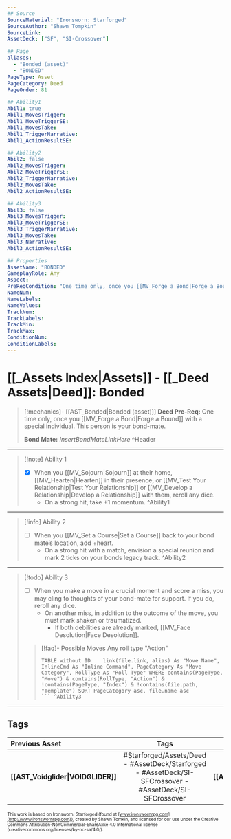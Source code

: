 ```yaml
---
## Source
SourceMaterial: "Ironsworn: Starforged"
SourceAuthor: "Shawn Tompkin"
SourceLink: 
AssetDeck: ["SF", "SI-Crossover"]

## Page
aliases:
  - "Bonded (asset)"
  - "BONDED"
PageType: Asset
PageCategory: Deed
PageOrder: 81

## Ability1
Abil1: true
Abil1_MovesTrigger:
Abil1_MoveTriggerSE:
Abil1_MovesTake:
Abil1_TriggerNarrative:
Abil1_ActionResultSE:

## Ability2
Abil2: false
Abil2_MovesTrigger:
Abil2_MoveTriggerSE:
Abil2_TriggerNarrative:
Abil2_MovesTake:
Abil2_ActionResultSE:

## Ability3
Abil3: false
Abil3_MovesTrigger:
Abil3_MoveTriggerSE:
Abil3_TriggerNarrative:
Abil3_MovesTake:
Abil3_Narrative:
Abil3_ActionResultSE:

## Properties
AssetName: "BONDED"
GameplayRole: Any
Aspect:
PreReqCondition: "One time only, once you [[MV_Forge a Bond|Forge a Bound]] with a special individual."
NameNum:
NameLabels:
NameValues:
TrackNum:
TrackLabels:
TrackMin:
TrackMax:
ConditionNum:
ConditionLabels:
---
```

# [[_Assets Index|Assets]] - [[_Deed Assets|Deed]]: Bonded
> [!mechanics]- [[AST_Bonded|Bonded (asset)]]
> **Deed Pre-Req:** One time only, once you [[MV_Forge a Bond|Forge a Bound]] with a special individual. This person is your bond-mate.
> 
> **Bond Mate:** _InsertBondMateLinkHere_ ^Header
___
> [!note] Ability 1
> - [x] When you [[MV_Sojourn|Sojourn]] at their home, [[MV_Hearten|Hearten]] in their presence, or [[MV_Test Your Relationship|Test Your Relationship]] or [[MV_Develop a Relationship|Develop a Relationship]] with them, reroll any dice. 
> 	- On a strong hit, take +1 momentum. ^Ability1
___
> [!info] Ability 2
> - [ ] When you [[MV_Set a Course|Set a Course]] back to your bond mate’s location, add +heart. 
> 	- On a strong hit with a match, envision a special reunion and mark 2 ticks on your bonds legacy track. ^Ability2
___
> [!todo] Ability 3
> - [ ] When you make a move in a crucial moment and score a miss, you may cling to thoughts of your bond-mate for support. If you do, reroll any dice. 
> 	- On another miss, in addition to the outcome of the move, you must mark shaken or traumatized. 
> 		- If both debilities are already marked, [[MV_Face Desolution|Face Desolution]].
> > [!faq]- Possible Moves
> > Any roll type "Action"
> > ```dataview 
> > TABLE without ID	link(file.link, alias) As "Move Name", InlineCmd As "Inline Command", PageCategory As "Move Category", RollType As "Roll Type" WHERE contains(PageType, "Move") & contains(RollType, "Action") & !contains(PageType, "Index") & !contains(file.path, "Template") SORT PageCategory asc, file.name asc
> > ``` ^Ability3
___

## Tags
| Previous Asset | Tags | Next Asset |
| :--- | :---: | ---: |
| **[[AST_Voidglider\|VOIDGLIDER]]** | #Starforged/Assets/Deed - #AssetDeck/Starforged - #AssetDeck/SI-SFCrossover - #AssetDeck/SI-SFCrossover | **[[AST_Homesteader\|HOMESTEADER]]** |

<font size=-2>This work is based on Ironsworn: Starforged (found at [www.ironswornrpg.com](http://www.ironswornrpg.com)), created by Shawn Tomkin, and licensed for our use under the Creative Commons Attribution-NonCommercial-ShareAlike 4.0 International license  (creativecommons.org/licenses/by-nc-sa/4.0/).</font>